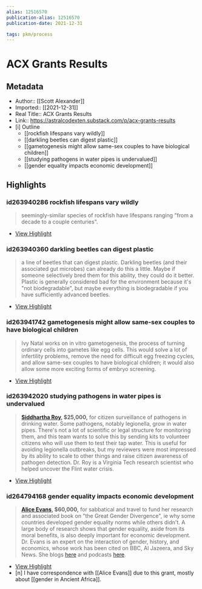 ```yaml
---
alias: 12516570
publication-alias: 12516570
publication-date: 2021-12-31

tags: pkm/process
---
```


# ACX Grants Results

## Metadata
- Author:: [[Scott Alexander]]
- Imported:: [[2021-12-31]]
- Real Title:: ACX Grants Results
- Link:: https://astralcodexten.substack.com/p/acx-grants-results
- [i] Outline 
     - [[rockfish lifespans vary wildly]]
     - [[darkling beetles can digest plastic]]
     - [[gametogenesis might allow same-sex couples to have biological children]]
     - [[studying pathogens in water pipes is undervalued]]
     - [[gender equality impacts economic development]]

## Highlights
### id263940286 rockfish lifespans vary wildly

> seemingly-similar species of rockfish have lifespans ranging "from a decade to a couple centuries".

 * [View Highlight](https://read.readwise.io/read/01fr46tp6w83hkjnm27scjtc72)

### id263940360 darkling beetles can digest plastic

> a line of beetles that can digest plastic. Darkling beetles (and their associated gut microbes) can already do this a little. Maybe if someone selectively bred them for this ability, they could do it better. Plastic is generally considered bad for the environment because it's "not biodegradable", but maybe everything is biodegradable if you have sufficiently advanced beetles.

 * [View Highlight](https://read.readwise.io/read/01fr46vp0eyka32wby0x5hyn36)


### id263941742 gametogenesis might allow same-sex couples to have biological children

> Ivy Natal works on in vitro gametogenesis, the process of turning ordinary cells into gametes like egg cells. This would solve a lot of infertility problems, remove the need for difficult egg freezing cycles, and allow same-sex couples to have biological children; it would also allow some more exciting forms of embryo screening.

 * [View Highlight](https://read.readwise.io/read/01fr474xp10acj73fvq52s3gj6)

### id263942020 studying pathogens in water pipes is undervalued

> **[Siddhartha Roy](https://www.siddhartharoy.org/), $25,000,** for citizen surveillance of pathogens in drinking water. Some pathogens, notably legionella, grow in water pipes. There's not a lot of scientific or legal structure for monitoring them, and this team wants to solve this by sending kits to volunteer citizens who will use them to test their tap water. This is useful for avoiding legionella outbreaks, but my reviewers were most impressed by its ability to scale to other things and raise citizen awareness of pathogen detection. Dr. Roy is a Virginia Tech research scientist who helped uncover the Flint water crisis.


 * [View Highlight](https://read.readwise.io/read/01fr478vtbbjbbkpw9r95pz40s)

### id264794168 gender equality impacts economic development

> **[Alice Evans](https://www.draliceevans.com/), $60,000,** for sabbatical and travel to fund her research and associated book on "the Great Gender Divergence", ie why some countries developed gender equality norms while others didn't. A large body of research shows that gender equality, aside from its moral benefits, is also deeply important for economic development. Dr. Evans is an expert on the interaction of gender, history, and economics, whose work has been cited on BBC, Al Jazeera, and Sky News. She blogs [here](https://www.draliceevans.com/blog) and podcasts [here](https://www.draliceevans.com/).

 * [View Highlight](https://read.readwise.io/read/01fr9qktd9281w7n09wxew7amn)
 * [n] I have correspondence with [[Alice Evans]]  due to this grant, mostly about [[gender in Ancient Africa]].
